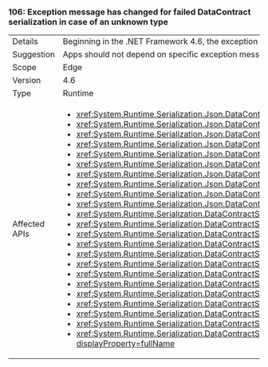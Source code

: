 ### 106: Exception message has changed for failed DataContract serialization in case of an unknown type

|   |   |
|---|---|
|Details|Beginning in the .NET Framework 4.6, the exception message given if a <xref:System.Runtime.Serialization.DataContractSerializer?displayProperty=name> or <xref:System.Runtime.Serialization.Json.DataContractJsonSerializer?displayProperty=name> fails to serialize or deserialize due to missing &#39;known types&#39; has been clarified.|
|Suggestion|Apps should not depend on specific exception messages. If an app depending on this message, please either update it to expect the new message or (preferably) change it to depend only on the exception type.|
|Scope|Edge|
|Version|4.6|
|Type|Runtime|
|Affected APIs|<ul><li><xref:System.Runtime.Serialization.Json.DataContractJsonSerializer.%23ctor(System.Type)?displayProperty=fullName></li><li><xref:System.Runtime.Serialization.Json.DataContractJsonSerializer.%23ctor(System.Type%2CSystem.Collections.Generic.IEnumerable%7BSystem.Type%7D)?displayProperty=fullName></li><li><xref:System.Runtime.Serialization.Json.DataContractJsonSerializer.%23ctor(System.Type%2CSystem.Runtime.Serialization.Json.DataContractJsonSerializerSettings)?displayProperty=fullName></li><li><xref:System.Runtime.Serialization.Json.DataContractJsonSerializer.%23ctor(System.Type%2CSystem.String)?displayProperty=fullName></li><li><xref:System.Runtime.Serialization.Json.DataContractJsonSerializer.%23ctor(System.Type%2CSystem.String%2CSystem.Collections.Generic.IEnumerable%7BSystem.Type%7D)?displayProperty=fullName></li><li><xref:System.Runtime.Serialization.Json.DataContractJsonSerializer.%23ctor(System.Type%2CSystem.Xml.XmlDictionaryString)?displayProperty=fullName></li><li><xref:System.Runtime.Serialization.Json.DataContractJsonSerializer.%23ctor(System.Type%2CSystem.Xml.XmlDictionaryString%2CSystem.Collections.Generic.IEnumerable%7BSystem.Type%7D)?displayProperty=fullName></li><li><xref:System.Runtime.Serialization.Json.DataContractJsonSerializer.%23ctor(System.Type%2CSystem.Collections.Generic.IEnumerable%7BSystem.Type%7D%2CSystem.Int32%2CSystem.Boolean%2CSystem.Runtime.Serialization.IDataContractSurrogate%2CSystem.Boolean)?displayProperty=fullName></li><li><xref:System.Runtime.Serialization.Json.DataContractJsonSerializer.%23ctor(System.Type%2CSystem.String%2CSystem.Collections.Generic.IEnumerable%7BSystem.Type%7D%2CSystem.Int32%2CSystem.Boolean%2CSystem.Runtime.Serialization.IDataContractSurrogate%2CSystem.Boolean)?displayProperty=fullName></li><li><xref:System.Runtime.Serialization.Json.DataContractJsonSerializer.%23ctor(System.Type%2CSystem.Xml.XmlDictionaryString%2CSystem.Collections.Generic.IEnumerable%7BSystem.Type%7D%2CSystem.Int32%2CSystem.Boolean%2CSystem.Runtime.Serialization.IDataContractSurrogate%2CSystem.Boolean)?displayProperty=fullName></li><li><xref:System.Runtime.Serialization.DataContractSerializer.%23ctor(System.Type)?displayProperty=fullName></li><li><xref:System.Runtime.Serialization.DataContractSerializer.%23ctor(System.Type%2CSystem.Runtime.Serialization.DataContractSerializerSettings)?displayProperty=fullName></li><li><xref:System.Runtime.Serialization.DataContractSerializer.%23ctor(System.Type%2CSystem.Collections.Generic.IEnumerable%7BSystem.Type%7D)?displayProperty=fullName></li><li><xref:System.Runtime.Serialization.DataContractSerializer.%23ctor(System.Type%2CSystem.String%2CSystem.String)?displayProperty=fullName></li><li><xref:System.Runtime.Serialization.DataContractSerializer.%23ctor(System.Type%2CSystem.String%2CSystem.String%2CSystem.Collections.Generic.IEnumerable%7BSystem.Type%7D)?displayProperty=fullName></li><li><xref:System.Runtime.Serialization.DataContractSerializer.%23ctor(System.Type%2CSystem.Xml.XmlDictionaryString%2CSystem.Xml.XmlDictionaryString)?displayProperty=fullName></li><li><xref:System.Runtime.Serialization.DataContractSerializer.%23ctor(System.Type%2CSystem.Xml.XmlDictionaryString%2CSystem.Xml.XmlDictionaryString%2CSystem.Collections.Generic.IEnumerable%7BSystem.Type%7D)?displayProperty=fullName></li><li><xref:System.Runtime.Serialization.DataContractSerializer.%23ctor(System.Type%2CSystem.Collections.Generic.IEnumerable%7BSystem.Type%7D%2CSystem.Int32%2CSystem.Boolean%2CSystem.Boolean%2CSystem.Runtime.Serialization.IDataContractSurrogate)?displayProperty=fullName></li><li><xref:System.Runtime.Serialization.DataContractSerializer.%23ctor(System.Type%2CSystem.Collections.Generic.IEnumerable%7BSystem.Type%7D%2CSystem.Int32%2CSystem.Boolean%2CSystem.Boolean%2CSystem.Runtime.Serialization.IDataContractSurrogate%2CSystem.Runtime.Serialization.DataContractResolver)?displayProperty=fullName></li><li><xref:System.Runtime.Serialization.DataContractSerializer.%23ctor(System.Type%2CSystem.String%2CSystem.String%2CSystem.Collections.Generic.IEnumerable%7BSystem.Type%7D%2CSystem.Int32%2CSystem.Boolean%2CSystem.Boolean%2CSystem.Runtime.Serialization.IDataContractSurrogate)?displayProperty=fullName></li><li><xref:System.Runtime.Serialization.DataContractSerializer.%23ctor(System.Type%2CSystem.String%2CSystem.String%2CSystem.Collections.Generic.IEnumerable%7BSystem.Type%7D%2CSystem.Int32%2CSystem.Boolean%2CSystem.Boolean%2CSystem.Runtime.Serialization.IDataContractSurrogate%2CSystem.Runtime.Serialization.DataContractResolver)?displayProperty=fullName></li><li><xref:System.Runtime.Serialization.DataContractSerializer.%23ctor(System.Type%2CSystem.Xml.XmlDictionaryString%2CSystem.Xml.XmlDictionaryString%2CSystem.Collections.Generic.IEnumerable%7BSystem.Type%7D%2CSystem.Int32%2CSystem.Boolean%2CSystem.Boolean%2CSystem.Runtime.Serialization.IDataContractSurrogate)?displayProperty=fullName></li><li><xref:System.Runtime.Serialization.DataContractSerializer.%23ctor(System.Type%2CSystem.Xml.XmlDictionaryString%2CSystem.Xml.XmlDictionaryString%2CSystem.Collections.Generic.IEnumerable%7BSystem.Type%7D%2CSystem.Int32%2CSystem.Boolean%2CSystem.Boolean%2CSystem.Runtime.Serialization.IDataContractSurrogate%2CSystem.Runtime.Serialization.DataContractResolver)?displayProperty=fullName></li></ul>|

